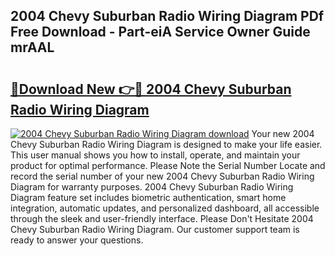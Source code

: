 ## 2004 Chevy Suburban Radio Wiring Diagram PDf Free Download - Part-eiA Service Owner Guide mrAAL

# <h2><a href="http://dfscdu8.blite.top/?on=2004+Chevy+Suburban+Radio+Wiring+Diagram">🔗Download New 👉🔴 2004 Chevy Suburban Radio Wiring Diagram</a></h2>

[![2004 Chevy Suburban Radio Wiring Diagram download](https://i.imgur.com/lujVjoI.png)](http://dfscdu8.blite.top/?on=2004+Chevy+Suburban+Radio+Wiring+Diagram)
Your new 2004 Chevy Suburban Radio Wiring Diagram is designed to make your life easier. This user manual shows you how to install, operate, and maintain your product for optimal performance. Please Note the Serial Number Locate and record the serial number of your new 2004 Chevy Suburban Radio Wiring Diagram for warranty purposes. 2004 Chevy Suburban Radio Wiring Diagram feature set includes biometric authentication, smart home integration, automatic updates, and personalized dashboard, all accessible through the sleek and user-friendly interface. Please Don't Hesitate 2004 Chevy Suburban Radio Wiring Diagram. Our customer support team is ready to answer your questions.
